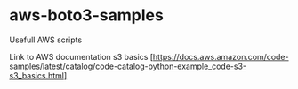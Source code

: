 # aws-boto3-samples
Usefull AWS scripts

Link to AWS documentation s3 basics [https://docs.aws.amazon.com/code-samples/latest/catalog/code-catalog-python-example_code-s3-s3_basics.html]
